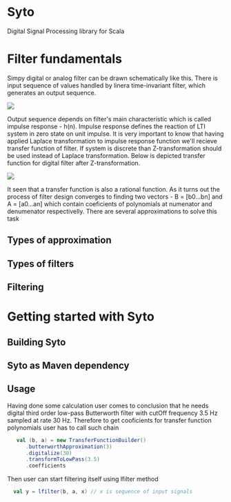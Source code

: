 # Syto

Digital Signal Processing library for Scala

# Filter fundamentals

Simpy digital or analog filter can be drawn schematically like this. There is input sequence of values handled by linera time-invariant filter, which generates an output sequence. 

<img src="https://latex.codecogs.com/svg.latex?\Large&space;{x_n}\to\left\langle{filter}\right\rangle\to{y_n}"/>

Output sequence depends on filter's main characteristic which is called impulse response - h(n). Impulse response defines the reaction of LTI system in zero state on unit impulse. It is very important to know that having applied Laplace transformation to impulse response function we'll recieve transfer function of filter. If system is discrete than Z-transformation should be used instead of Laplace transformation. Below is depicted transfer function for digital filter after Z-transformation.  

<img src="https://latex.codecogs.com/svg.latex?\Large&space;H(z)=\frac{b_{0}+b_{1}z^{-1}+b_{m}z^{-m}}{a_{0}+a_{1}z^{-1}+a_{n}z^{-n}}"/>

It seen that a transfer function is also a rational function. As it turns out the process of filter design converges to finding two vectors - B = [b0...bn] and A = [a0...an] which contain coeficients of polynomials at numenator and denumenator respectivelly. There are several approximations
to solve this task
## Types of approximation

## Types of filters

## Filtering

# Getting started with Syto

## Building Syto

## Syto as Maven dependency

## Usage
Having done some calculation user comes to conclusion that he needs digital third order low-pass Butterworth filter with cutOff frequency 3.5 Hz sampled at rate 30 Hz. Therefore to get cooficients for transfer function polynomials user has to call such chain 

```scala 
   val (b, a) = new TransferFunctionBuilder()
      .butterworthApproximation(3)
      .digitalize(30)
      .transformToLowPass(3.5)
      .coefficients
```

Then user can start filtering itself using lfilter method
```scala 
  val y = lfilter(b, a, x) // x is sequence of input signals 
```

